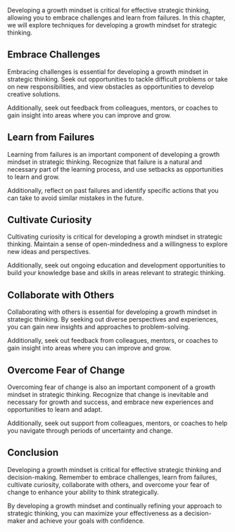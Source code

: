 
Developing a growth mindset is critical for effective strategic thinking, allowing you to embrace challenges and learn from failures. In this chapter, we will explore techniques for developing a growth mindset for strategic thinking.

Embrace Challenges
------------------

Embracing challenges is essential for developing a growth mindset in strategic thinking. Seek out opportunities to tackle difficult problems or take on new responsibilities, and view obstacles as opportunities to develop creative solutions.

Additionally, seek out feedback from colleagues, mentors, or coaches to gain insight into areas where you can improve and grow.

Learn from Failures
-------------------

Learning from failures is an important component of developing a growth mindset in strategic thinking. Recognize that failure is a natural and necessary part of the learning process, and use setbacks as opportunities to learn and grow.

Additionally, reflect on past failures and identify specific actions that you can take to avoid similar mistakes in the future.

Cultivate Curiosity
-------------------

Cultivating curiosity is critical for developing a growth mindset in strategic thinking. Maintain a sense of open-mindedness and a willingness to explore new ideas and perspectives.

Additionally, seek out ongoing education and development opportunities to build your knowledge base and skills in areas relevant to strategic thinking.

Collaborate with Others
-----------------------

Collaborating with others is essential for developing a growth mindset in strategic thinking. By seeking out diverse perspectives and experiences, you can gain new insights and approaches to problem-solving.

Additionally, seek out feedback from colleagues, mentors, or coaches to gain insight into areas where you can improve and grow.

Overcome Fear of Change
-----------------------

Overcoming fear of change is also an important component of a growth mindset in strategic thinking. Recognize that change is inevitable and necessary for growth and success, and embrace new experiences and opportunities to learn and adapt.

Additionally, seek out support from colleagues, mentors, or coaches to help you navigate through periods of uncertainty and change.

Conclusion
----------

Developing a growth mindset is critical for effective strategic thinking and decision-making. Remember to embrace challenges, learn from failures, cultivate curiosity, collaborate with others, and overcome your fear of change to enhance your ability to think strategically.

By developing a growth mindset and continually refining your approach to strategic thinking, you can maximize your effectiveness as a decision-maker and achieve your goals with confidence.
